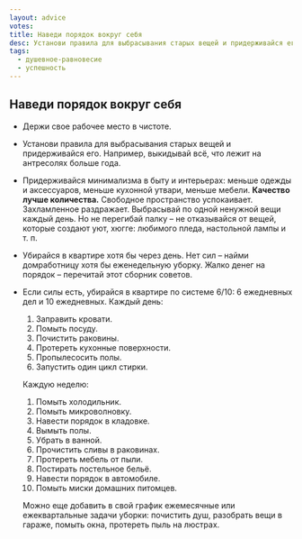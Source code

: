 ```yaml
---
layout: advice
votes:
title: Наведи порядок вокруг себя
desc: Установи правила для выбрасывания старых вещей и придерживайся его.
tags:
  - душевное-равновесие
  - успешность
---
```


## Наведи порядок вокруг себя

- Держи свое рабочее место в чистоте.
- Установи правила для выбрасывания старых вещей и придерживайся его. Например, выкидывай всё, что лежит на антресолях больше года.
- Придерживайся минимализма в быту и интерьерах: меньше одежды и аксессуаров, меньше кухонной утвари, меньше мебели. **Качество лучше количества.** Свободное пространство успокаивает. Захламленное раздражает. Выбрасывай по одной ненужной вещи каждый день. Но не перегибай палку – не отказывайся от вещей, которые создают уют, хюгге: любимого пледа, настольной лампы и т. п.
- Убирайся в квартире хотя бы через день. Нет сил – найми домработницу хотя бы еженедельную уборку. Жалко денег на порядок – перечитай этот сборник советов.
- Если силы есть, убирайся в квартире по системе 6/10: 6 ежедневных дел и 10 ежедневных. Каждый день:

    1. Заправить кровати.
    2. Помыть посуду.
    3. Почистить раковины.
    4. Протереть кухонные поверхности.
    5. Пропылесосить полы.
    6. Запустить один цикл стирки.

    Каждую неделю: 

    1. Помыть холодильник.
    2. Помыть микроволновку.
    3. Навести порядок в кладовке.
    4. Вымыть полы.
    5. Убрать в ванной.
    6. Прочистить сливы в раковинах. 
    7. Протереть мебель от пыли.
    8. Постирать постельное бельё.
    9. Навести порядок в автомобиле.
    10. Помыть миски домашних питомцев.

    Можно еще добавить в свой график ежемесячные или ежеквартальные задачи уборки: почистить душ, разобрать вещи в гараже, помыть окна, протереть пыль на люстрах.
